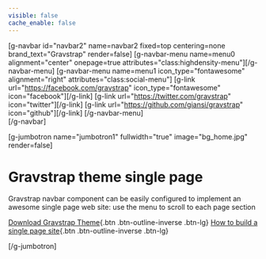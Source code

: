 ```yaml
---
visible: false
cache_enable: false
---
```

[g-navbar id="navbar2" name=navbar2 fixed=top centering=none brand_text="Gravstrap" render=false]
    [g-navbar-menu name=menu0 alignment="center" onepage=true attributes="class:highdensity-menu"][/g-navbar-menu]
    [g-navbar-menu name=menu1 icon_type="fontawesome" alignment="right" attributes="class:social-menu"]
        [g-link url="https://facebook.com/gravstrap" icon_type="fontawesome" icon="facebook"][/g-link]
        [g-link url="https://twitter.com/gravstrap" icon="twitter"][/g-link]
        [g-link url="https://github.com/giansi/gravstrap" icon="github"][/g-link]
    [/g-navbar-menu]    
[/g-navbar]

[g-jumbotron name="jumbotron1" fullwidth="true" image="bg_home.jpg" render=false]
# Gravstrap theme single page

Gravstrap navbar component can be easily configured to implement an awesome single page web site: use the menu to scroll to each page section

[Download Gravstrap Theme](http://diblas.net/themes/gravstrap-theme-helps-to-start-a-new-grav-cms-site-with-bootstrap-support/how-to-install-gravstrap-theme){.btn .btn-outline-inverse .btn-lg}
[How to build a single page site](http://diblas.net/themes/gravstrap-theme-helps-to-start-a-new-grav-cms-site-with-bootstrap-support/build-single-site-page-with-gravstrap-theme){.btn .btn-outline-inverse .btn-lg}

[/g-jumbotron]
